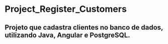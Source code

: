 # Project_Register_Customers
## Projeto que cadastra clientes no banco de dados, utilizando Java, Angular e PostgreSQL.
